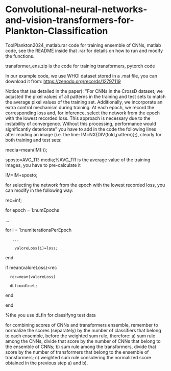 # Convolutional-neural-networks-and-vision-transformers-for-Plankton-Classification

ToolPlankton2024_matlab.rar code for training ensemble of CNNs, matlab code, see the README inside that .rar for details on how to run and modify the functions.

transformer_ens.zip is the code for training transformers, pytorch code

In our example code, we use WHOI dataset stored in a .mat file, you can download it from: https://zenodo.org/records/12797119

Notice that (as detailed in the paper): "For CNNs in the CrossD dataset, we adjusted the pixel values of all
patterns in the training and test sets to match the average pixel values of the training set. Additionally, we incorporate an extra control mechanism
during training. At each epoch, we record the corresponding loss and, for inference, select the network from the epoch with the lowest recorded loss.
This approach is necessary due to the instability of convergence. Without this processing, performance would significantly deteriorate"
you have to add in the code the following lines after reading an image (i.e. the line: IM=NX{DIV(fold,pattern)};), clearly for both training and test sets:

media=mean(IM(:));

sposto=AVG_TR-media;%AVG_TR is the average value of the training images, you have to pre-calculate it

IM=IM+sposto;




for selecting  the network from the epoch with the lowest recorded loss, you can modify in the following way:


rec=inf;

for epoch = 1:numEpochs

...

   for i = 1:numIterationsPerEpoch
   
       ...
       
        valoreLoss(i)=loss;
        
   end
   
   if mean(valoreLoss)<rec
   
      rec=mean(valoreLoss)
      
      dLfin=dlnet;
      
   end

end

%the you use dLfin for classifyng test data

   
for combining scores of CNNs and transformers ensemble, remember to normalize the scores (separately) by the number of classifiers that belong to each ensemble, before the weighted sum rule, therefore: 
a) sum rule among the CNNs, divide that score by the number of CNNs that belong to the ensemble of CNNs;
b) sum rule among the transformers, divide that score by the number of transformers that belong to the ensemble of transformers;
c) weighted sum rule considering the normalized score obtained in the previous step a) and b).
